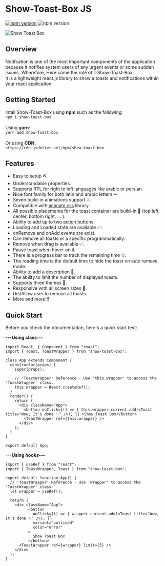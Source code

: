 # Show-Toast-Box JS

[![npm version](https://badge.fury.io/js/show-toast-box.svg)](https://badge.fury.io/js/show-toast-box)
![npm version](https://img.shields.io/badge/target%20framework-ReactJS-blue)

![Show Toast Box](https://media.giphy.com/media/eBX2j1n97vvhpSsQeR/giphy.gif "Show Toast Box")

## Overview

Notifcation is one of the most important components of the application because it notifies system users of any urgent events or some sudden issues. Wherefore, Here come the role of ✨Show-Toast-Box.
<br/>
It is a lightweight react.js library to show a toasts and notifications within your react application.

## Getting Started

Intall Show-Toast-Box using **npm** such as the following:<br/>
`npm i show-toast-box`<br/><br/>
Using **yarn**:<br/>
`yarn add show-toast-box`<br/><br/>
Or using **CDN**:<br/>
`https://cdn.jsdelivr.net/npm/show-toast-box`

## Features

- Easy to setup ⛏
- Understandable properties.
- Supports RTL for right to left languages like arabic or persian.
- Nice font family for both latin and arabic letters ✏.
- Seven build-in animations support 💥.
- Compatible with [animate.css](https://animate.style/) library.
- All possible placements for the toast container are build-in 🚩 (top left, center, bottom right, ....).
- Ability to add up to two action buttons.
- Loading and Loaded state are available ✅.
- onRemove and onAdd events are exist.
- Can remove all toasts or a specific programmatically.
- Remove when drag is available ✅.
- Pause toast when hover on it.
- There is a progress bar to track the remaining time ⏱.
- The reading time is the default time to hide the toast on auto remove mode.
- Ability to add a description 📃.
- The ability to limit the number of displayed toasts.
- Supports three themes 👚.
- Responsive with all screen sizes 📱.
- Dis/Allow user to remove all toasts.
- More and more!!!

## Quick Start

Before you check the documentation, here's a quick start test:

**---Using class---**

```
import React, { Component } from "react";
import { Toast, ToastWrapper } from "show-toast-box";

class App extends Component {
  constructor(props) {
    super(props);

    // 'ToastWrapper' Reference - Use 'this.wrapper' to access the 'ToastWrapper' class.
    this.wrapper = React.createRef();
  }
  render() {
    return (
      <div className="App">
        <button onClick={() => { this.wrapper.current.add(<Toast title="Wow, It's done ✨" />); }} >Show Toast Box</button>
        <ToastWrapper ref={this.wrapper} />
      </div>
    );
  }
}

export default App;
```

**---Using hooks---**

```
import { useRef } from "react";
import { ToastWrapper, Toast } from "show-toast-box";

export default function App() {
  // 'ToastWrapper' Reference - Use 'wrapper' to access the 'ToastWrapper' class.
  let wrapper = useRef();    

  return (
    <div className="App">
          <button
            onClick={() => { wrapper.current.add(<Toast title="Wow, It's done ✨" />); }}
            variant="outlined"
            color="error"
          >
            Show Toast Box
          </button>
      <ToastWrapper ref={wrapper} limit={5} />
    </div>
  );
}
```